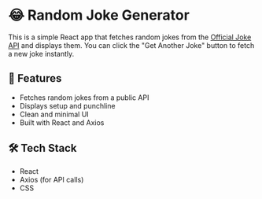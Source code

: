 # 😂 Random Joke Generator

This is a simple React app that fetches random jokes from the [Official Joke API](https://official-joke-api.appspot.com/) and displays them. You can click the "Get Another Joke" button to fetch a new joke instantly.

## 🚀 Features

- Fetches random jokes from a public API
- Displays setup and punchline
- Clean and minimal UI
- Built with React and Axios

## 🛠️ Tech Stack

- React
- Axios (for API calls)
- CSS

